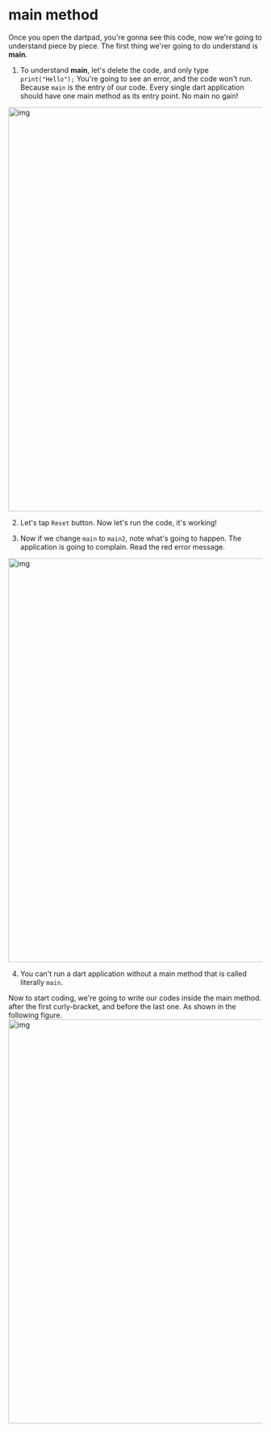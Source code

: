 # main method

Once you open the dartpad, you're gonna see this code, now we're going to understand piece by piece. The first thing we'rer going to do understand is **main**. 

1. To understand **main**, let's delete the code, and only type `print("Hello");` You're going to see an error, and the code won't run. Because `main` is the entry of our code. Every single dart application should have one main method as its entry point. No main no gain! 
<img src="https://lh6.googleusercontent.com/H82TF92ZL3MmYPOWEaIzwuPAOLh9Ffbom4wG7FQ6kt8PCL28-qJvlQlRT7NzYZ-Yc8gQsQmIv5YL4XMcby_SFhoAQnxvnOxoPylhkb2lL9iqFl_ihNUh5ieMv1NI1SoBKsmISdWM" alt="img" width="800" />




2. Let's tap `Reset` button. Now let's run the code, it's working!



3. Now if we change `main` to `main2`, note what's going to happen. The application is going to complain. Read the red error message. 
<img src="https://lh3.googleusercontent.com/Wdln-RHFt7lrSzdSrrOW_HPg59ohhcbLoGxsgrGZCdNZnI-fM0MrYxzoH9A78eQUrKx7FbriVnYIV31oyvgPgNhUZ6wRmPjcRkLZaF5xi953OxYGVFFm297GSuoL-8eef9foArd7" alt="img" width="800" />




4. You can't run a dart application without a main method that is called literally `main`. 

Now to start coding, we're going to write our codes inside the main method. after the first curly-bracket, and before the last one. As shown in the following figure. </br>
<img src="https://lh6.googleusercontent.com/tFXAm9nfToV3KAqf3GZP2bi-PUErzj0sUUxySflyep8SAE8cNrf3Eh87t6ySpeJaemd4HxFDPXlrdV0zWDDwclKMMvzqGXxlPIB7jNbkPH1j9hvAZcioHkpW6YNGMZs5VtOUcFYJ" alt="img" width="800" />

